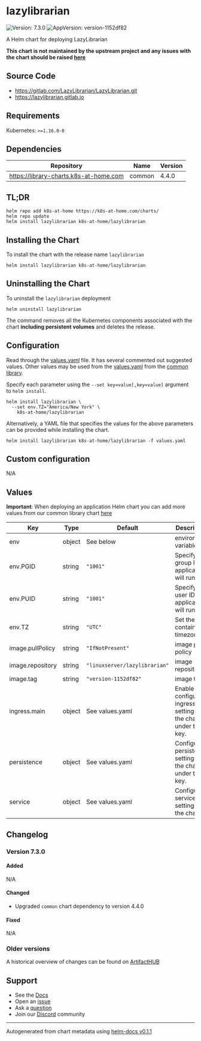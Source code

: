 # lazylibrarian

![Version: 7.3.0](https://img.shields.io/badge/Version-7.3.0-informational?style=flat-square) ![AppVersion: version-1152df82](https://img.shields.io/badge/AppVersion-version--1152df82-informational?style=flat-square)

A Helm chart for deploying LazyLibrarian

**This chart is not maintained by the upstream project and any issues with the chart should be raised [here](https://github.com/k8s-at-home/charts/issues/new/choose)**

## Source Code

* <https://gitlab.com/LazyLibrarian/LazyLibrarian.git>
* <https://lazylibrarian.gitlab.io>

## Requirements

Kubernetes: `>=1.16.0-0`

## Dependencies

| Repository | Name | Version |
|------------|------|---------|
| https://library-charts.k8s-at-home.com | common | 4.4.0 |

## TL;DR

```console
helm repo add k8s-at-home https://k8s-at-home.com/charts/
helm repo update
helm install lazylibrarian k8s-at-home/lazylibrarian
```

## Installing the Chart

To install the chart with the release name `lazylibrarian`

```console
helm install lazylibrarian k8s-at-home/lazylibrarian
```

## Uninstalling the Chart

To uninstall the `lazylibrarian` deployment

```console
helm uninstall lazylibrarian
```

The command removes all the Kubernetes components associated with the chart **including persistent volumes** and deletes the release.

## Configuration

Read through the [values.yaml](./values.yaml) file. It has several commented out suggested values.
Other values may be used from the [values.yaml](https://github.com/k8s-at-home/library-charts/tree/main/charts/stable/common/values.yaml) from the [common library](https://github.com/k8s-at-home/library-charts/tree/main/charts/stable/common).

Specify each parameter using the `--set key=value[,key=value]` argument to `helm install`.

```console
helm install lazylibrarian \
  --set env.TZ="America/New York" \
    k8s-at-home/lazylibrarian
```

Alternatively, a YAML file that specifies the values for the above parameters can be provided while installing the chart.

```console
helm install lazylibrarian k8s-at-home/lazylibrarian -f values.yaml
```

## Custom configuration

N/A

## Values

**Important**: When deploying an application Helm chart you can add more values from our common library chart [here](https://github.com/k8s-at-home/library-charts/tree/main/charts/stable/common)

| Key | Type | Default | Description |
|-----|------|---------|-------------|
| env | object | See below | environment variables. |
| env.PGID | string | `"1001"` | Specify the group ID the application will run as |
| env.PUID | string | `"1001"` | Specify the user ID the application will run as |
| env.TZ | string | `"UTC"` | Set the container timezone |
| image.pullPolicy | string | `"IfNotPresent"` | image pull policy |
| image.repository | string | `"linuxserver/lazylibrarian"` | image repository |
| image.tag | string | `"version-1152df82"` | image tag |
| ingress.main | object | See values.yaml | Enable and configure ingress settings for the chart under this key. |
| persistence | object | See values.yaml | Configure persistence settings for the chart under this key. |
| service | object | See values.yaml | Configures service settings for the chart. |

## Changelog

### Version 7.3.0

#### Added

N/A

#### Changed

* Upgraded `common` chart dependency to version 4.4.0

#### Fixed

N/A

### Older versions

A historical overview of changes can be found on [ArtifactHUB](https://artifacthub.io/packages/helm/k8s-at-home/lazylibrarian?modal=changelog)

## Support

- See the [Docs](https://docs.k8s-at-home.com/our-helm-charts/getting-started/)
- Open an [issue](https://github.com/k8s-at-home/charts/issues/new/choose)
- Ask a [question](https://github.com/k8s-at-home/organization/discussions)
- Join our [Discord](https://discord.gg/sTMX7Vh) community

----------------------------------------------
Autogenerated from chart metadata using [helm-docs v0.1.1](https://github.com/k8s-at-home/helm-docs/releases/v0.1.1)
